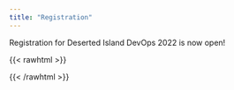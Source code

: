 ```yaml
---
title: "Registration"
---
```


Registration for Deserted Island DevOps 2022 is now open!

{{< rawhtml >}}
<div id="eventbrite-widget-container-392495333107"></div>

<script src="https://www.eventbrite.com/static/widgets/eb_widgets.js"></script>

<script type="text/javascript">
    var exampleCallback = function() {
        console.log('Order complete!');
    };

    window.EBWidgets.createWidget({
        // Required
        widgetType: 'checkout',
        eventId: '392495333107',
        iframeContainerId: 'eventbrite-widget-container-392495333107',

        // Optional
        iframeContainerHeight: 425,  // Widget height in pixels. Defaults to a minimum of 425px if not provided
        onOrderComplete: exampleCallback  // Method called when an order has successfully completed
    });
</script>
{{< /rawhtml >}}